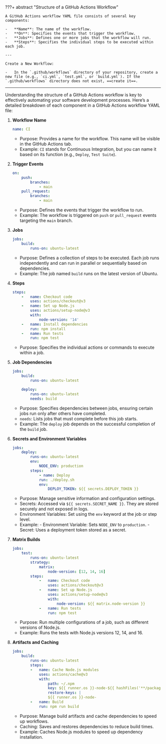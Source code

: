 
???+ abstract "Structure of a GitHub Actions Workflow"

    A GitHub Actions workflow YAML file consists of several key components:

    -   **Name**: The name of the workflow.
    -   **On**: Specifies the events that trigger the workflow.
    -   **Jobs**: Defines one or more jobs that the workflow will run.
    -   **Steps**: Specifies the individual steps to be executed within each job.

    ---

    Create a New Workflow:

    -   In the `.github/workflows` directory of your repository, create a new file (e.g., `ci.yml`, `test.yml`, or `build.yml`). If the `.github/workflows` directory does not exist, ==create it==.



---


Understanding the structure of a GitHub Actions workflow is key to effectively automating your software development processes. Here’s a detailed breakdown of each component in a GitHub Actions workflow YAML file:


1.  **Workflow Name**

    ```yaml title="yaml"
    name: CI
    ```

    -   Purpose: Provides a name for the workflow. This name will be visible in the GitHub Actions tab.
    -   Example: `CI` stands for Continuous Integration, but you can name it based on its function (e.g., `Deploy`, `Test Suite`).


2.  **Trigger Events**

    ```yaml title="yaml"
    on:
        push:
            branches:
                - main
        pull_request:
            branches:
                - main
    ```

    -   Purpose: Defines the events that trigger the workflow to run.
    -   Example: The workflow is triggered on `push` or `pull_request` events targeting the `main` branch.


3.  **Jobs**

    ```yaml title="yaml"
    jobs:
        build:
            runs-on: ubuntu-latest
    ```

    -   Purpose: Defines a collection of steps to be executed. Each job runs independently and can run in parallel or sequentially based on dependencies.
    -   Example: The job named `build` runs on the latest version of Ubuntu.


4.  **Steps**

    ```yaml title="yaml"
    steps:
        -   name: Checkout code
            uses: actions/checkout@v3
        -   name: Set up Node.js
            uses: actions/setup-node@v3
            with:
                node-version: '14'
        -   name: Install dependencies
            run: npm install
        -   name: Run tests
            run: npm test
    ```

    -   Purpose: Specifies the individual actions or commands to execute within a job.



5.  **Job Dependencies**

    ```yaml title="yaml"
    jobs:
        build:
            runs-on: ubuntu-latest

        deploy:
            runs-on: ubuntu-latest
            needs: build
    ```

    -   Purpose: Specifies dependencies between jobs, ensuring certain jobs run only after others have completed.
    -   `needs`: Lists jobs that must complete before this job starts.
    -   Example: The `deploy` job depends on the successful completion of the `build` job.



6.  **Secrets and Environment Variables**

    ```yaml title="yaml"
    jobs:
        deploy:
            runs-on: ubuntu-latest
            env:
                NODE_ENV: production
            steps:
                - name: Deploy
                run: ./deploy.sh
                env:
                    DEPLOY_TOKEN: ${{ secrets.DEPLOY_TOKEN }}
    ```

    -   Purpose: Manage sensitive information and configuration settings.
    -   Secrets: Accessed via `${{ secrets.SECRET_NAME }}`. They are stored securely and not exposed in logs.
    -   Environment Variables: Set using the `env` keyword at the job or step level.
    -   Example:
            -   Environment Variable: Sets `NODE_ENV` to `production`.
            -   Secret: Uses a deployment token stored as a secret.



7.  **Matrix Builds**

    ```yaml title="yaml"
    jobs:
        test:
            runs-on: ubuntu-latest
            strategy:
                matrix:
                    node-version: [12, 14, 16]
            steps:
                -   name: Checkout code
                    uses: actions/checkout@v3
                -   name: Set up Node.js
                    uses: actions/setup-node@v3
                    with:
                        node-version: ${{ matrix.node-version }}
                -   name: Run tests
                    run: npm test
    ```

    -   Purpose: Run multiple configurations of a job, such as different versions of Node.js.
    -   Example: Runs the tests with Node.js versions 12, 14, and 16.



8.  **Artifacts and Caching**

    ```yaml title="yaml"
    jobs:
        build:
            runs-on: ubuntu-latest
            steps:
            -   name: Cache Node.js modules
                uses: actions/cache@v3
                with:
                    path: ~/.npm
                    key: ${{ runner.os }}-node-${{ hashFiles('**/package-lock.json') }}
                    restore-keys: |
                    ${{ runner.os }}-node-
            -   name: Build
                run: npm run build
    ```

    -   Purpose: Manage build artifacts and cache dependencies to speed up workflows.
    -   Caching: Saves and restores dependencies to reduce build times.
    -   Example: Caches Node.js modules to speed up dependency installation.

